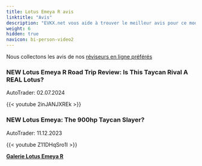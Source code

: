 ```yaml
---
title: Lotus Emeya R avis
linktitle: "Avis"
description: "EVKX.net vous aide à trouver le meilleur avis pour ce modèle."
weight: 6
hidden: true
navicon: bi-person-video2
---
```

Nous collectons les avis de nos [réviseurs en ligne préférés](../../../../../guides/evreviewers/)

<div class="container text-center shadow p-2 pe-4 mb-5 bg-body-tertiary rounded border">
<h3>NEW Lotus Emeya R Road Trip Review: Is This Taycan Rival A REAL Lotus?</h3>
<p>AutoTrader: 02.07.2024</p>

{{< youtube 2inJANJXREk >}}

</div>
<div class="container text-center shadow p-2 pe-4 mb-5 bg-body-tertiary rounded border">
<h3>NEW Lotus Emeya: The 900hp Taycan Slayer?</h3>
<p>AutoTrader: 11.12.2023</p>

{{< youtube Z11DHqSro1I >}}

</div>
<div class="mt-3 mb-3">
<a href="../gallery/" class="text-decoration-none text-black">
<strong><i class="bi-arrow-left"></i>Galerie  </strong>
</a>
<a href="../" class="text-decoration-none text-black float-end">
<strong>Lotus Emeya R <i class="bi-arrow-right"></i></strong>
</a>
</div>
